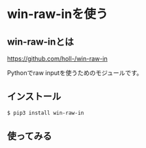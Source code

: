 <!--
title:   win-raw-inを使う
tags:    Python,Rawinput
id:      5abee95c4d47d9633d95
private: true
-->
# win-raw-inを使う

## win-raw-inとは

https://github.com/holl-/win-raw-in

Pythonでraw inputを使うためのモジュールです。


## インストール

```bash
$ pip3 install win-raw-in
```

## 使ってみる

